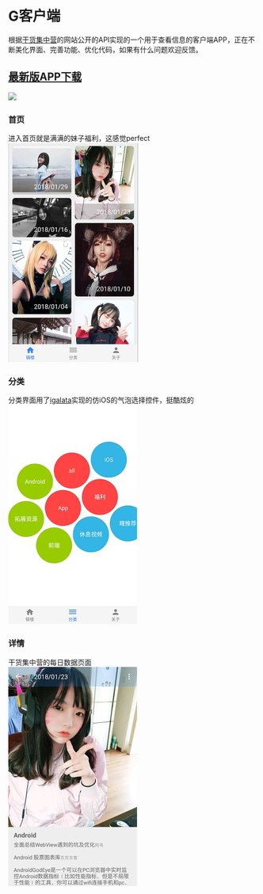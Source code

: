 # G客户端
根据[干货集中营](http://gank.io)的网站公开的API实现的一个用于查看信息的客户端APP，正在不断美化界面、完善功能、优化代码，如果有什么问题欢迎反馈。

## [最新版APP下载](https://github.com/q1113225201/GClient/releases/latest)
<a href="https://play.google.com/store/apps/details?id=com.sjl.gankapp" target="_blank"><img src="http://www.android.com/images/brand/get_it_on_play_logo_large.png"/></a>

### 首页
进入首页就是满满的妹子福利，这感觉perfect
<br/>
![image](index.jpg)
### 分类
分类界面用了[igalata](https://github.com/igalata/Bubble-Picker)实现的仿iOS的气泡选择控件，挺酷炫的
<br/>
![image](sort.jpg)
### 详情
干货集中营的每日数据页面
<br/>
![image](detail.jpg)

